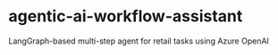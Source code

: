 # agentic-ai-workflow-assistant
LangGraph-based multi-step agent for retail tasks using Azure OpenAI
